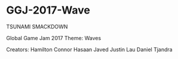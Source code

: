 # GGJ-2017-Wave
TSUNAMI SMACKDOWN

Global Game Jam 2017
Theme: Waves

Creators:
Hamilton Connor
Hasaan Javed
Justin Lau
Daniel Tjandra
